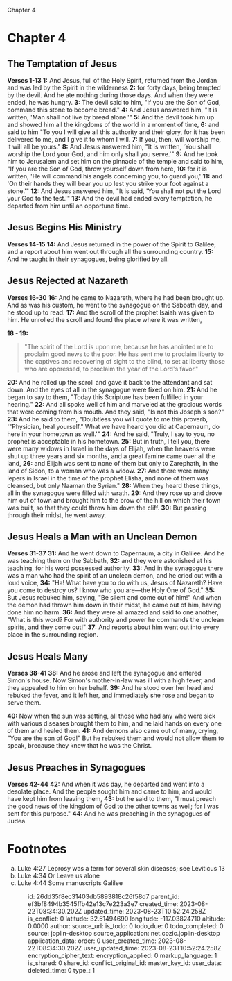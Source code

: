 Chapter 4

# Chapter 4
## The Temptation of Jesus
**Verses 1-13**
**1:** And Jesus, full of the Holy Spirit, returned from the Jordan and was led by the Spirit in the wilderness
**2:** for forty days, being tempted by the devil. And he ate nothing during those days. And when they were ended, he was hungry.
**3:** The devil said to him, "If you are the Son of God, command this stone to become bread."
**4:** And Jesus answered him, "It is written, 'Man shall not live by bread alone.'"
**5:** And the devil took him up and showed him all the kingdoms of the world in a moment of time,
**6:** and said to him "To you I will give all this authority and their glory, for it has been delivered to me, and I give it to whom I will.
**7:** If you, then, will worship me, it will all be yours."
**8:** And Jesus answered him, "It is written, 'You shall worship the Lord your God, and him only shall you serve.'"
**9:** And he took him to Jerusalem and set him on the pinnacle of the temple and said to him, "If you are the Son of God, throw yourself down from here,
**10:** for it is written, 'He will command his angels concerning you, to guard you,'
**11:** and 'On their hands they will bear you up lest you strike your foot against a stone.'"
**12:** And Jesus answered him, "It is said, 'You shall not put the Lord your God to the test.'"
**13:** And the devil had ended every temptation, he departed from him until an opportune time.

## Jesus Begins His Ministry
**Verses 14-15**
**14:** And Jesus returned in the power of the Spirit to Galilee, and a report about him went out through all the surrounding country.
**15:** And he taught in their synagogues, being glorified by all.

## Jesus Rejected at Nazareth
**Verses 16-30**
**16:** And he came to Nazareth, where he had been brought up. And as was his custom, he went to the synagogue on the Sabbath day, and he stood up to read.
**17:** And the scroll of the prophet Isaiah was given to him. He unrolled the scroll and found the place where it was written,

**18 - 19:**
> "The spirit of the Lord is upon me,
because he has anointed me
to proclaim good news to the poor.
He has sent me to proclaim liberty to the captives
and recovering of sight to the blind,
to set at liberty those who are oppressed,
to proclaim the year of the Lord's favor."

**20:** And he rolled up the scroll and gave it back to the attendant and sat down. And the eyes of all in the synagogue were fixed on him. 
**21:** And he began to say to them, "Today this Scripture has been fulfilled in your hearing."
**22:** And all spoke well of him and marveled at the gracious words that were coming from his mouth. And they said, "Is not this Joseph's son?"
**23:** And he said to them, "Doubtless you will quote to me this proverb, '"Physician, heal yourself." What we have heard you did at Capernaum, do here in your hometown as well.'"
**24:** And he said, "Truly, I say to you, no prophet is acceptable in his hometown.
**25:** But in truth, I tell you, there were many widows in Israel in the days of Elijah, when the heavens were shut up three years and six months, and a great famine came over all the land,
**26:** and Elijah was sent to none of them but only to Zarephath, in the land of Sidon, to a woman who was a widow.
**27:** And there were many lepers in Israel in the time of the prophet Elisha, and none of them was cleansed, but only Naaman the Syrian."
**28:** When they heard these things, all in the synagogue were filled with wrath.
**29:** And they rose up and drove him out of town and brought him to the brow of the hill on which their town was built, so that they could throw him down the cliff.
**30:** But passing through their midst, he went away.

## Jesus Heals a Man with an Unclean Demon
**Verses 31-37**
**31:** And he went down to Capernaum, a city in Galilee. And he was teaching them on the Sabbath,
**32:** and they were astonished at his teaching, for his word possessed authority.
**33:** And in the synagogue there was a man who had the spirit of an unclean demon, and he cried out with a loud voice,
**34:** "Ha! What have you to do with us, Jesus of Nazareth? Have you come to destroy us? I know who you are—the Holy One of God."
**35:** But Jesus rebuked him, saying, "Be silent and come out of him!" And when the demon had thrown him down in their midst, he came out of him, having done him no harm.
**36:** And they were all amazed and said to one another, "What is this word? For with authority and power he commands the unclean spirits, and they come out!"
**37:** And reports about him went out into every place in the surrounding region.

## Jesus Heals Many
**Verses 38-41**
**38:** And he arose and left the synagogue and entered Simon's house. Now Simon's mother-in-law was ill with a high fever, and they appealed to him on her behalf. 
**39:** And he stood over her head and rebuked the fever, and it left her, and immediately she rose and began to serve them.

**40:** Now when the sun was setting, all those who had any who were sick with various diseases brought them to him, and he laid hands on every one of them and healed them.
**41:** And demons also came out of many, crying, "You are the son of God!" But he rebuked them and would not allow them to speak, brecause they knew that he was the Christ.

## Jesus Preaches in Synagogues
**Verses 42-44**
**42:** And when it was day, he departed and went into a desolate place. And the people sought him and came to him, and would have kept him from leaving them,
**43:** but he said to them, "I must preach the good news of the kingdom of God to the other towns as well; for I was sent for this purpose."
**44:** And he was preaching in the synagogues of Judea.

# Footnotes
<ol type="a">
	<li>Luke 4:27 Leprosy was a term for several skin diseases; see Leviticus 13</li>
	<li>Luke 4:34 Or Leave us alone </li>
	<li>Luke 4:44 Some manuscripts Galilee</li>
<ol>


id: 26dd35f8ec31403db5893818c26f58d7
parent_id: ef3bf8494b3545ffb42e13c7e223a3e7
created_time: 2023-08-22T08:34:30.202Z
updated_time: 2023-08-23T10:52:24.258Z
is_conflict: 0
latitude: 32.51494690
longitude: -117.03824710
altitude: 0.0000
author: 
source_url: 
is_todo: 0
todo_due: 0
todo_completed: 0
source: joplin-desktop
source_application: net.cozic.joplin-desktop
application_data: 
order: 0
user_created_time: 2023-08-22T08:34:30.202Z
user_updated_time: 2023-08-23T10:52:24.258Z
encryption_cipher_text: 
encryption_applied: 0
markup_language: 1
is_shared: 0
share_id: 
conflict_original_id: 
master_key_id: 
user_data: 
deleted_time: 0
type_: 1
